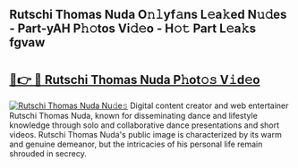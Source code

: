 ## Rutschi Thomas Nuda O𝚗𝚕yf𝚊ns L𝚎a𝚔ed N𝚞𝚍es - Part-yAH P𝚑𝚘tos Vi𝚍𝚎o - H𝚘𝚝 Part L𝚎a𝚔s fgvaw

# <h2><a href="http://kf4wev.oniu.top/?m=Rutschi+Thomas+Nuda">🔗👉 🔴 Rutschi Thomas Nuda P𝚑ot𝚘𝚜 V𝚒d𝚎o</a></h2>

[![Rutschi Thomas Nuda Nu𝚍e𝚜](https://i.imgur.com/0qMVB7G.gif)](http://kf4wev.oniu.top/?m=Rutschi+Thomas+Nuda)
Digital content creator and web entertainer Rutschi Thomas Nuda, known for disseminating dance and lifestyle knowledge through solo and collaborative dance presentations and short videos. Rutschi Thomas Nuda's public image is characterized by its warm and genuine demeanor, but the intricacies of his personal life remain shrouded in secrecy.  
